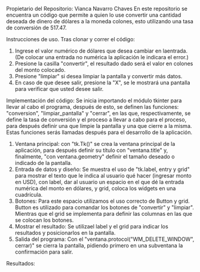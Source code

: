 Propietario del Repositorio: Vianca Navarro Chaves
En este repositorio se encuentra un código que permite a quien lo use convertir una cantidad deseada de dinero de dólares 
a la moneda colones, esto utilizando una tasa de conversión de 517.47.

Instrucciones de uso.
Tras clonar y correr el código:
1. Ingrese el valor numérico de dólares que desea cambiar en laentrada. (De colocar una entrada no numérica la aplicación le indicara el error.)
2. Presione la casilla "convertir", el resultado dado será el valor en colones del monto colocado.
3. Presione "limpiar" si desea limpiar la pantalla y convertir más datos.
4. En caso de que desee salir, presione la "X", se le mostrará una pantalla para verificar que usted desee salir.

Implementación del código:
Se inicia importando el módulo tkinter para llevar al cabo el programa, después de esto, se definen las funciones: "conversion", "limpiar_pantalla" y "cerrar",
en las que, respectivamente, se define la tasa de conversión y el proceso a llevar a cabo para el proceso, para después definir una que limpie la pantalla y 
una que cierre a la misma. Estas funciones serás llamadas después para el desarrollo de la aplicación.
1. Ventana principal: con "tk.Tk()" se crea la ventana principal de la aplicación, para después definir su título con "ventana.title" y, finalmente,
"con ventana.geometry" definir el tamaño deseado o indicado de la pantalla.
2. Entrada de datos y diseño: Se muestra el uso de "tk.label, entry y grid" para mostrar el texto que le indica al usuario qué hacer (ingresar monto en USD), con label, dar
al usuario un espacio en el que dé la entrada numérica del monto en dólares, y grid, coloca los widgets en una cuadrícula.
3. Botones: Para este espacio utilizamos el uso correcto de Button y grid. Button es utilizado para comandar los botones de "convertir" y "limpiar". Mientras que el grid se implementa
para definir las columnas en las que se colocan los botones.
4. Mostrar el resultado: Se utilizael label y el grid para indicar los resultados y posicionarlos en la pantalla.  
5. Salida del programa: Con el "ventana.protocol("WM_DELETE_WINDOW", cerrar)" se cierra la pantalla, pidiendo primero en una subventana la confirmación para salir.

Resultados:


